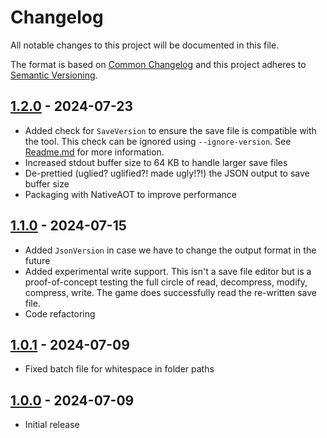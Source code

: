 # Changelog

All notable changes to this project will be documented in this file.

The format is based on [Common Changelog](https://common-changelog.org/) and this project adheres to [Semantic Versioning](https://semver.org/spec/v2.0.0.html).

## [1.2.0] - 2024-07-23

- Added check for `SaveVersion` to ensure the save file is compatible with the tool. This check can be ignored using `--ignore-version`. See [Readme.md](https://github.com/Nexus-Mods/StarfieldSaveTool/blob/master/README.md) for more information.
- Increased stdout buffer size to 64 KB to handle larger save files
- De-prettied (uglied? uglified?! made ugly!?!) the JSON output to save buffer size
- Packaging with NativeAOT to improve performance

## [1.1.0] - 2024-07-15

- Added `JsonVersion` in case we have to change the output format in the future
- Added experimental write support. This isn't a save file editor but is a proof-of-concept testing the full circle of read, decompress, modify, compress, write. The game does successfully read the re-written save file.
- Code refactoring

## [1.0.1] - 2024-07-09

- Fixed batch file for whitespace in folder paths

## [1.0.0] - 2024-07-09

- Initial release

[1.2.0]: https://github.com/Nexus-Mods/StarfieldSaveTool/releases/tag/v1.2.0
[1.1.0]: https://github.com/Nexus-Mods/StarfieldSaveTool/releases/tag/v1.1.0
[1.0.1]: https://github.com/Nexus-Mods/StarfieldSaveTool/releases/tag/v1.0.1
[1.0.0]: https://github.com/Nexus-Mods/StarfieldSaveTool/releases/tag/v1.0.0